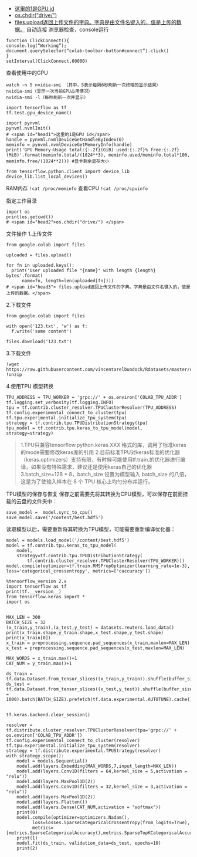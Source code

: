 - [这里的1是GPU id](#head1)
- [os.chdir("drive/") ](#head2)
- [ files.upload返回上传文件的字典。字典是由文件名键入的，值是上传的数据。](#head3)
自动连接
浏览器检查，console运行
```
function ClickConnect(){
console.log(“Working”);
document.querySelector(“colab-toolbar-button#connect”).click()
}
setInterval(ClickConnect,60000)
```

查看使用中的GPU

```
watch -n 5 nvidia-smi （其中，5表示每隔6秒刷新一次终端的显示结果）
nvidia-smi（显示一次当前GPU占用情况）
nvidia-smi -l（每秒刷新一次并显示）
```

```
import tensorflow as tf
tf.test.gpu_device_name()
```
 ```
import pynvml
pynvml.nvmlInit()
# <span id="head1">这里的1是GPU id</span>
handle = pynvml.nvmlDeviceGetHandleByIndex(0)
meminfo = pynvml.nvmlDeviceGetMemoryInfo(handle)
print('GPU Memory-Usage total:{:.2f}(GiB) used:{:.2f}% free:{:.2f}(MiB)'.format(meminfo.total/(1024**3), meminfo.used/meminfo.total*100, meminfo.free/(1024**2))) #显卡剩余显存大小
```


```
from tensorflow.python.client import device_lib
device_lib.list_local_devices()
```
RAM内存
```!cat /proc/meminfo```
查看CPU
```!cat /proc/cpuinfo```

指定工作目录
```
import os
print(os.getcwd())
# <span id="head2">os.chdir("drive/") </span>
```

文件操作
1.上传文件
````
from google.colab import files
 
uploaded = files.upload()
 
for fn in uploaded.keys():
  print('User uploaded file "{name}" with length {length} bytes'.format(
      name=fn, length=len(uploaded[fn])))
# <span id="head3"> files.upload返回上传文件的字典。字典是由文件名键入的，值是上传的数据。</span>
````

2.下载文件
```
from google.colab import files
 
with open('123.txt', 'w') as f:
  f.write('some content')
 
files.download('123.txt')
```
3.下载文件
```shell
!wget https://raw.githubusercontent.com/vincentarelbundock/Rdatasets/master/csv/datasets/Titanic.csv 
!unzip 
```
4.使用TPU
模型转换
```
TPU_ADDRESS = TPU_WORKER = 'grpc://' + os.environ['COLAB_TPU_ADDR']
tf.logging.set_verbosity(tf.logging.INFO)
tpu = tf.contrib.cluster_resolver.TPUClusterResolver(TPU_ADDRESS)
tf.config.experimental_connect_to_cluster(tpu)
tf.tpu.experimental.initialize_tpu_system(tpu)
strategy = tf.contrib.tpu.TPUDistributionStrategy(tpu)
tpu_model = tf.contrib.tpu.keras_to_tpu_model(model, strategy=strategy)
```
>1.TPU只兼容tensorflow.python.keras.XXX 格式的库，调用了标准keras的mode需要修改keras库的引用
2.目前标准TPU对keras标准的优化器（keras.optimizers）支持有限，有时候可能使用tf.train.的优化器进行编译，如果没有特殊需求，建议还是使用keras自己的优化器
3.batch_size=128 * 8，batch_size 设置为模型输入 batch_size 的八倍，这是为了使输入样本在 8 个 TPU 核心上均匀分布并运行。


                        
         
TPU模型的保存与恢复
保存之前需要先将其转换为CPU模型，可以保存在前面挂载的云盘的文件夹中：
```
save_model =  model.sync_to_cpu()
save_model.save('/content/best.hdf5')
```
读取模型以后，需要重新将其转换为TPU模型，可能需要重新编译优化器：
```
model = models.load_model('/content/best.hdf5')
model = tf.contrib.tpu.keras_to_tpu_model(
	model,
    strategy=tf.contrib.tpu.TPUDistributionStrategy(
    	tf.contrib.cluster_resolver.TPUClusterResolver(TPU_WORKER)))
model.compile(optimizer=tf.train.RMSPropOptimizer(learning_rate=1e-3), loss='categorical_crossentropy', metrics=['caccuracy'])
```
```
%tensorflow_version 2.x
import tensorflow as tf
print(tf.__version__)
from tensorflow.keras import *  
import os


MAX_LEN = 300
BATCH_SIZE = 32
(x_train,y_train),(x_test,y_test) = datasets.reuters.load_data()
print(x_train.shape,y_train.shape,x_test.shape,y_test.shape)
print(x_train[0])
x_train = preprocessing.sequence.pad_sequences(x_train,maxlen=MAX_LEN)
x_test = preprocessing.sequence.pad_sequences(x_test,maxlen=MAX_LEN)

MAX_WORDS = x_train.max()+1
CAT_NUM = y_train.max()+1

ds_train = tf.data.Dataset.from_tensor_slices((x_train,y_train)).shuffle(buffer_size=1000).batch(BATCH_SIZE).prefetch(tf.data.experimental.AUTOTUNE).cache()
ds_test = tf.data.Dataset.from_tensor_slices((x_test,y_test)).shuffle(buffer_size = 1000).batch(BATCH_SIZE).prefetch(tf.data.experimental.AUTOTUNE).cache()


tf.keras.backend.clear_session()

resolver = tf.distribute.cluster_resolver.TPUClusterResolver(tpu='grpc://' + os.environ['COLAB_TPU_ADDR'])
tf.config.experimental_connect_to_cluster(resolver)
tf.tpu.experimental.initialize_tpu_system(resolver)
strategy = tf.distribute.experimental.TPUStrategy(resolver)
with strategy.scope():
    model = models.Sequential()
    model.add(layers.Embedding(MAX_WORDS,7,input_length=MAX_LEN))
    model.add(layers.Conv1D(filters = 64,kernel_size = 5,activation = "relu"))
    model.add(layers.MaxPool1D(2))
    model.add(layers.Conv1D(filters = 32,kernel_size = 3,activation = "relu"))
    model.add(layers.MaxPool1D(2))
    model.add(layers.Flatten())
    model.add(layers.Dense(CAT_NUM,activation = "softmax"))
    print(0)
    model.compile(optimizer=optimizers.Nadam(),
          loss=losses.SparseCategoricalCrossentropy(from_logits=True),
          metrics=[metrics.SparseCategoricalAccuracy(),metrics.SparseTopKCategoricalAccuracy(5)])
    print(1)
    model.fit(ds_train, validation_data=ds_test, epochs=10)
    print(2)
```




